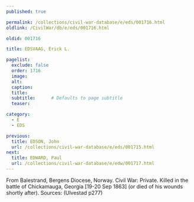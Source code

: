 ```yaml
---
published: true

permalink: /collections/civil-war-database/e/eds/001716.html
oldlink: /CivilWar/db/e/eds/001716.html

oldid: 001716

title: EDSVAAG, Erick L.

pagelist:
  exclude: false
  order: 1716
  image: 
  alt:
  caption:
  title:
  subtitle:      # Defaults to page subtitle
  teaser:

category: 
  - E 
  - EDS

previous:
  title: EDSON, John
  url: /collections/civil-war-database/e/eds/001715.html  
next:
  title: EDWARD, Paul
  url: /collections/civil-war-database/e/edw/001717.html   
---
```

From Balestrand, Bergens Diocese, Norway. Civil War: Private. Killed in the battle of Chickamauga, Georgia [19-20 Sep 1863] (or died of his wounds shortly after). Sources: (Ulvestad p277)